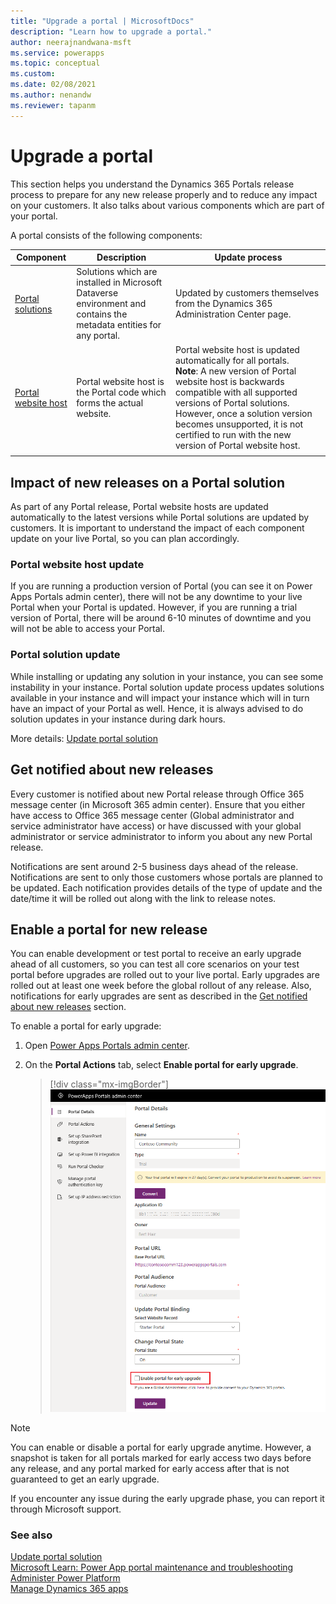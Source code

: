 ```yaml
---
title: "Upgrade a portal | MicrosoftDocs"
description: "Learn how to upgrade a portal."
author: neerajnandwana-msft
ms.service: powerapps
ms.topic: conceptual
ms.custom: 
ms.date: 02/08/2021
ms.author: nenandw
ms.reviewer: tapanm
---
```

 
# Upgrade a portal

This section helps you understand the Dynamics 365 Portals release process to prepare for any new release properly and to reduce any impact on your customers. It also talks about various components which are part of your portal.

A portal consists of the following components:

|Component|Description|Update process|
|---------|-----------|--------------|
|[Portal solutions](#portal-solution-update)|Solutions which are installed in Microsoft Dataverse environment and contains the metadata entities for any portal.|Updated by customers themselves from the Dynamics 365 Administration Center page.|
|[Portal website host](#portal-website-host-update)|Portal website host is the Portal code which forms the actual website.|Portal website host is updated automatically for all portals.<br>**Note**: A new version of Portal website host is backwards compatible with all supported versions of Portal solutions. However, once a solution version becomes unsupported, it is not certified to run with the new version of Portal website host.|
|||

## Impact of new releases on a Portal solution

As part of any Portal release, Portal website hosts are updated automatically to the latest versions while Portal solutions are updated by customers. It is important to understand the impact of each component update on your live Portal, so you can plan accordingly.

### Portal website host update

If you are running a production version of Portal (you can see it on Power Apps Portals admin center), there will not be any downtime to your live Portal when your Portal is updated. However, if you are running a trial version of Portal, there will be around 6-10 minutes of downtime and you will not be able to access your Portal.

### Portal solution update

While installing or updating any solution in your instance, you can see some instability in your instance. Portal solution update process updates solutions available in your instance and will impact your instance which will in turn have an impact of your Portal as well. Hence, it is always advised to do solution updates in your instance during dark hours.

More details: [Update portal solution](update-portal-solution.md)

## Get notified about new releases

Every customer is notified about new Portal release through Office 365 message center (in Microsoft 365 admin center). Ensure that you either have access to Office 365 message center (Global administrator and service administrator have access) or have discussed with your global administrator or service administrator to inform you about any new Portal release.

Notifications are sent around 2-5 business days ahead of the release. Notifications are sent to only those customers whose portals are planned to be updated. Each notification provides details of the type of update and the date/time it will be rolled out along with the link to release notes.

## Enable a portal for new release

You can enable development or test portal to receive an early upgrade ahead of all customers, so you can test all core scenarios on your test portal before upgrades are rolled out to your live portal. Early upgrades are rolled out at least one week before the global rollout of any release. Also, notifications for early upgrades are sent as described in the [Get notified about new releases](#get-notified-about-new-releases) section.

To enable a portal for early upgrade:

1.	Open [Power Apps Portals admin center](admin-overview.md).

2.	On the **Portal Actions** tab, select **Enable portal for early upgrade**.

    > [!div class="mx-imgBorder"]
    > ![Enable a portal for early upgrade](../media/upgrade-portal.png "Enable a portal for early upgrade")

> [!NOTE]
> You can enable or disable a portal for early upgrade anytime. However, a snapshot is taken for all portals marked for early access two days before any release, and any portal marked for early access after that is not guaranteed to get an early upgrade.

If you encounter any issue during the early upgrade phase, you can report it through Microsoft support.

### See also

[Update portal solution](update-portal-solution.md) <br>
[Microsoft Learn: Power App portal maintenance and troubleshooting](https://docs.microsoft.com/learn/modules/portals-maintenance-troubleshooting/)
[Administer Power Platform](/power-platform/admin/admin-documentation) <br>
[Manage Dynamics 365 apps](/power-platform/admin/manage-apps)
